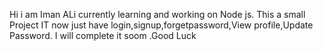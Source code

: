 Hi i am Iman ALi currently learning and working on Node js. 
This a small Project  IT now just have login,signup,forgetpassword,View profile,Update Password.
I will complete it soom .Good Luck 
